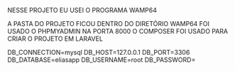 NESSE PROJETO EU USEI O PROGRAMA WAMP64


A PASTA DO PROJETO FICOU DENTRO DO DIRETÓRIO WAMP64
FOI USADO O PHPMYADMIN NA PORTA 8000
O COMPOSER FOI USADO PARA CRIAR O PROJETO EM LARAVEL


DB_CONNECTION=mysql
DB_HOST=127.0.0.1
DB_PORT=3306
DB_DATABASE=eliasapp
DB_USERNAME=root
DB_PASSWORD=
